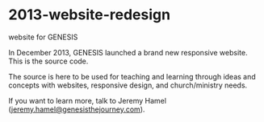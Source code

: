 2013-website-redesign
=====================

website for GENESIS

In December 2013, GENESIS launched a brand new responsive website. This is the source code.

The source is here to be used for teaching and learning through ideas and concepts with websites, responsive design, and church/ministry needs.

If you want to learn more, talk to Jeremy Hamel (jeremy.hamel@genesisthejourney.com).
